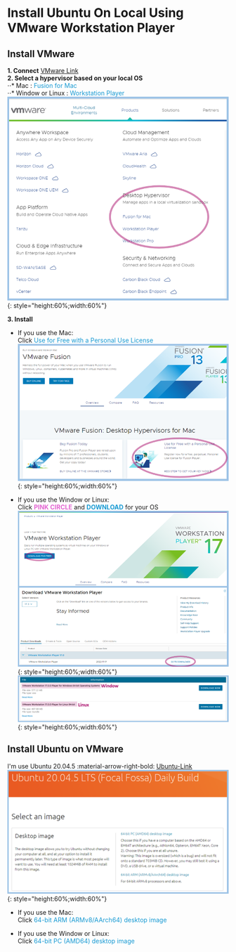 # Install Ubuntu On Local Using VMware Workstation Player

## Install VMware
**1. Connect** [VMware Link](https://www.vmware.com/products/workstation-player.html)     
**2. Select a hypervisor based on your local OS**    
⋅⋅* Mac : <span style="color:#189ad3">Fusion for Mac</span>  
⋅⋅* Window or Linux : <span style="color:#189ad3">Workstation Player</span>       
![1](images/1.png){: style="height:60%;width:60%"}  

**3. Install** 

* If you use the Mac:    
Click <span style="color:#189ad3">Use for Free with a Personal Use License</span>   
![2](images/2.png){: style="height:60%;width:60%"}  

- If you use the Window or Linux:  
Click **<span style="color:#E365D2">PINK CIRCLE</span>** and **<span style="color:#189ad3">DOWNLOAD<span>** for your OS   
![3](images/3.png){: style="height:60%;width:60%"}  
![4](images/4.png){: style="height:60%;width:60%"}  

## Install Ubuntu on VMware
I'm use Ubuntu 20.04.5 :material-arrow-right-bold: [Ubuntu-Link](https://cdimage.ubuntu.com/focal/daily-live/current/)   
![5](images/5.png){: style="height:60%;width:60%"}

* If you use the Mac:   
Click <span style="color:#189ad3">64-bit ARM (ARMv8/AArch64) desktop image</span>   
- If you use the Window or Linux:  
Click <span style="color:#189ad3">64-bit PC (AMD64) desktop image</span> 